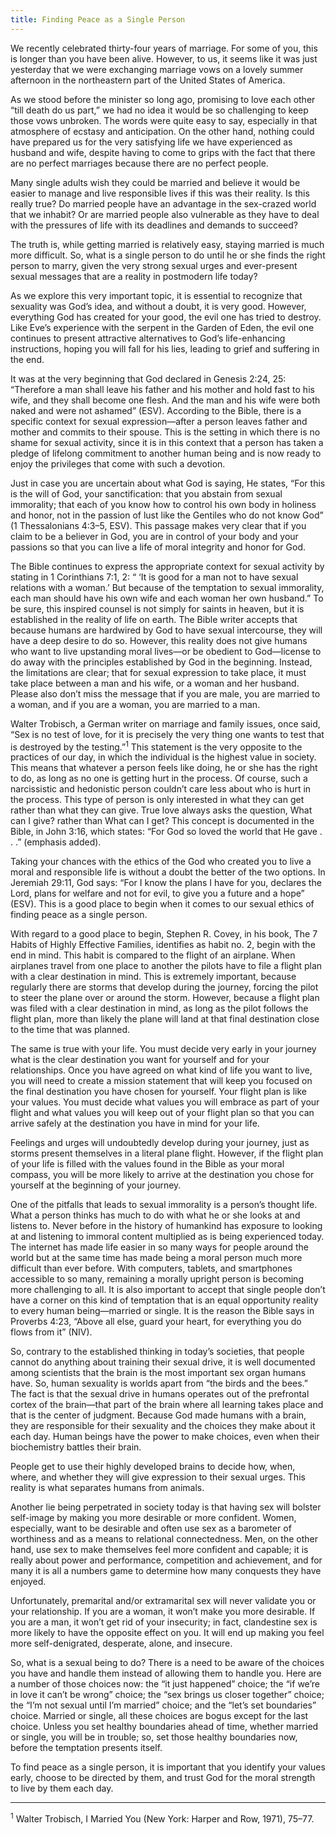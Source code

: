 ```yaml
---
title: Finding Peace as a Single Person
---
```


We recently celebrated thirty-four years of marriage. For some of you, this is longer than you have been alive. However, to us, it seems like it was just yesterday that we were exchanging marriage vows on a lovely summer afternoon in the northeastern part of the United States of America.

As we stood before the minister so long ago, promising to love each other “till death do us part,” we had no idea it would be so challenging to keep those vows unbroken. The words were quite easy to say, especially in that atmosphere of ecstasy and anticipation. On the other hand, nothing could have prepared us for the very satisfying life we have experienced as husband and wife, despite having to come to grips with the fact that there are no perfect marriages because there are no perfect people.

Many single adults wish they could be married and believe it would be easier to manage and live responsible lives if this was their reality. Is this really true? Do married people have an advantage in the sex-crazed world that we inhabit? Or are married people also vulnerable as they have to deal with the pressures of life with its deadlines and demands to succeed?

The truth is, while getting married is relatively easy, staying married is much more difficult. So, what is a single person to do until he or she finds the right person to marry, given the very strong sexual urges and ever-present sexual messages that are a reality in postmodern life today?

As we explore this very important topic, it is essential to recognize that sexuality was God’s idea, and without a doubt, it is very good. However, everything God has created for your good, the evil one has tried to destroy. Like Eve’s experience with the serpent in the Garden of Eden, the evil one continues to present attractive alternatives to God’s life-enhancing instructions, hoping you will fall for his lies, leading to grief and suffering in the end.

It was at the very beginning that God declared in Genesis 2:24, 25: “Therefore a man shall leave his father and his mother and hold fast to his wife, and they shall become one flesh. And the man and his wife were both naked and were not ashamed” (ESV). According to the Bible, there is a specific context for sexual expression—after a person leaves father and mother and commits to their spouse. This is the setting in which there is no shame for sexual activity, since it is in this context that a person has taken a pledge of lifelong commitment to another human being and is now ready to enjoy the privileges that come with such a devotion.

Just in case you are uncertain about what God is saying, He states, “For this is the will of God, your sanctification: that you abstain from sexual immorality; that each of you know how to control his own body in holiness and honor, not in the passion of lust like the Gentiles who do not know God” (1 Thessalonians 4:3–5, ESV). This passage makes very clear that if you claim to be a believer in God, you are in control of your body and your passions so that you can live a life of moral integrity and honor for God.

The Bible continues to express the appropriate context for sexual activity by stating in 1 Corinthians 7:1, 2: “ ‘It is good for a man not to have sexual relations with a woman.’ But because of the temptation to sexual immorality, each man should have his own wife and each woman her own husband.” To be sure, this inspired counsel is not simply for saints in heaven, but it is established in the reality of life on earth. The Bible writer accepts that because humans are hardwired by God to have sexual intercourse, they will have a deep desire to do so. However, this reality does not give humans who want to live upstanding moral lives—or be obedient to God—license to do away with the principles established by God in the beginning. Instead, the limitations are clear; that for sexual expression to take place, it must take place between a man and his wife, or a woman and her husband. Please also don’t miss the message that if you are male, you are married to a woman, and if you are a woman, you are married to a man.

Walter Trobisch, a German writer on marriage and family issues, once said, “Sex is no test of love, for it is precisely the very thing one wants to test that is destroyed by the testing.”<sup>1</sup> This statement is the very opposite to the practices of our day, in which the individual is the highest value in society. This means that whatever a person feels like doing, he or she has the right to do, as long as no one is getting hurt in the process. Of course, such a narcissistic and hedonistic person couldn’t care less about who is hurt in the process. This type of person is only interested in what they can get rather than what they can give. True love always asks the question, What can I give? rather than What can I get? This concept is documented in the Bible, in John 3:16, which states: “For God so loved the world that He gave . . .” (emphasis added).

Taking your chances with the ethics of the God who created you to live a moral and responsible life is without a doubt the better of the two options. In Jeremiah 29:11, God says: “For I know the plans I have for you, declares the Lord, plans for welfare and not for evil, to give you a future and a hope” (ESV). This is a good place to begin when it comes to our sexual ethics of finding peace as a single person.

With regard to a good place to begin, Stephen R. Covey, in his book, The 7 Habits of Highly Effective Families, identifies as habit no. 2, begin with the end in mind. This habit is compared to the flight of an airplane. When airplanes travel from one place to another the pilots have to file a flight plan with a clear destination in mind. This is extremely important, because regularly there are storms that develop during the journey, forcing the pilot to steer the plane over or around the storm. However, because a flight plan was filed with a clear destination in mind, as long as the pilot follows the flight plan, more than likely the plane will land at that final destination close to the time that was planned.

The same is true with your life. You must decide very early in your journey what is the clear destination you want for yourself and for your relationships. Once you have agreed on what kind of life you want to live, you will need to create a mission statement that will keep you focused on the final destination you have chosen for yourself. Your flight plan is like your values. You must decide what values you will embrace as part of your flight and what values you will keep out of your flight plan so that you can arrive safely at the destination you have in mind for your life.

Feelings and urges will undoubtedly develop during your journey, just as storms present themselves in a literal plane flight. However, if the flight plan of your life is filled with the values found in the Bible as your moral compass, you will be more likely to arrive at the destination you chose for yourself at the beginning of your journey.

One of the pitfalls that leads to sexual immorality is a person’s thought life. What a person thinks has much to do with what he or she looks at and listens to. Never before in the history of humankind has exposure to looking at and listening to immoral content multiplied as is being experienced today. The internet has made life easier in so many ways for people around the world but at the same time has made being a moral person much more difficult than ever before. With computers, tablets, and smartphones accessible to so many, remaining a morally upright person is becoming more challenging to all. It is also important to accept that single people don’t have a corner on this kind of temptation that is an equal opportunity reality to every human being—married or single. It is the reason the Bible says in Proverbs 4:23, “Above all else, guard your heart, for everything you do flows from it” (NIV).

So, contrary to the established thinking in today’s societies, that people cannot do anything about training their sexual drive, it is well documented among scientists that the brain is the most important sex organ humans have. So, human sexuality is worlds apart from “the birds and the bees.” The fact is that the sexual drive in humans operates out of the prefrontal cortex of the brain—that part of the brain where all learning takes place and that is the center of judgment. Because God made humans with a brain, they are responsible for their sexuality and the choices they make about it each day. Human beings have the power to make choices, even when their biochemistry battles their brain.

People get to use their highly developed brains to decide how, when, where, and whether they will give expression to their sexual urges. This reality is what separates humans from animals.

Another lie being perpetrated in society today is that having sex will bolster self-image by making you more desirable or more confident. Women, especially, want to be desirable and often use sex as a barometer of worthiness and as a means to relational connectedness. Men, on the other hand, use sex to make themselves feel more confident and capable; it is really about power and performance, competition and achievement, and for many it is all a numbers game to determine how many conquests they have enjoyed.

Unfortunately, premarital and/or extramarital sex will never validate you or your relationship. If you are a woman, it won’t make you more desirable. If you are a man, it won’t get rid of your insecurity; in fact, clandestine sex is more likely to have the opposite effect on you. It will end up making you feel more self-denigrated, desperate, alone, and insecure.

So, what is a sexual being to do? There is a need to be aware of the choices you have and handle them instead of allowing them to handle you. Here are a number of those choices now: the “it just happened” choice; the “if we’re in love it can’t be wrong” choice; the “sex brings us closer together” choice; the “I’m not sexual until I’m married” choice; and the “let’s set boundaries” choice. Married or single, all these choices are bogus except for the last choice. Unless you set healthy boundaries ahead of time, whether married or single, you will be in trouble; so, set those healthy boundaries now, before the temptation presents itself.

To find peace as a single person, it is important that you identify your values early, choose to be directed by them, and trust God for the moral strength to live by them each day.

---

<sup>1</sup> Walter Trobisch, I Married You (New York: Harper and Row, 1971), 75–77.